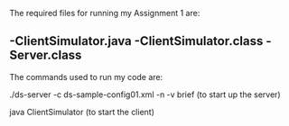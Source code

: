 
The required files for running my Assignment 1 are:

-ClientSimulator.java
-ClientSimulator.class
-Server.class
-


The commands used to run my code are:

./ds-server -c ds-sample-config01.xml -n -v brief (to start up the server)

java ClientSimulator (to start the client)
